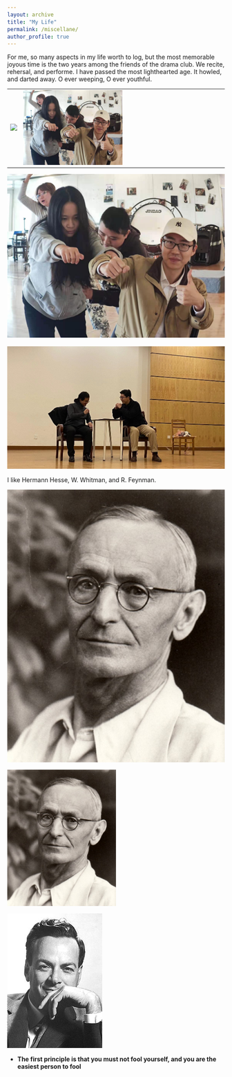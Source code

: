 ```yaml
---
layout: archive
title: "My Life"
permalink: /miscellane/
author_profile: true
---
```


For me, so many aspects in my life worth to log, but the most memorable joyous time is the two years among the friends of the drama club. We recite, rehersal, and performe. I have passed the most lighthearted age. It howled, and darted away. O ever weeping, O ever youthful.

<table><tr>
<td> <img src="/_pages/age.jpg"  border=0 width="50%"/></td>
<td> <img src="/_pages/bus.jpg" border=0 width="50%"/> </td>
</tr></table>

![<img src="age.jpg" width="50%"/>](age.jpg)![<img src="age.jpg" width="50%"/>](bus.jpg)
![<img src="age.jpg" width="50%"/>](allofus.jpg)
![<img src="age.jpg" width="50%"/>](meandhai.jpg)

I like Hermann Hesse, W. Whitman, and R. Feynman.

![<img  width="50%"/>](hesse.jpg)

<img src="./hesse.jpg" width="50%"/>

![<img  width="50%"/>](feynman.jpg)

- **The first principle is that you must not fool yourself, and you are the easiest person to fool**
